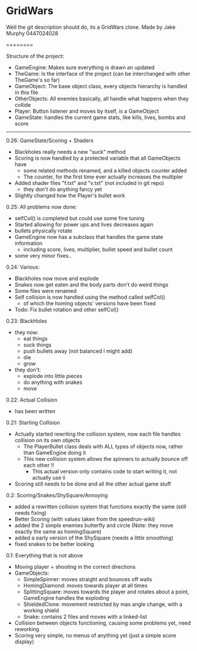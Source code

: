 GridWars
========

Well the git description should do, its a GridWars clone.
Made by Jake Murphy 0447024028

========

Structure of the project:
- GameEngine: Makes sure everything is drawn an updated
- TheGame: Is the interface of the project (can be interchanged with other TheGame's so far)
- GameObject: The base object class, every objects hierarchy is handled in this file
- OtherObjects: All enemies basically, all handle what happens when they collide
- Player: Button listener and moves by itself, is a GameObject
- GameState: handles the current game stats, like kills, lives, bombs and score

--------

0.26: GameState/Scoring + Shaders
- Blackholes really needs a new "suck" method
- Scoring is now handled by a protected variable that all GameObjects have
  + some related methods renamed, and a killed objects counter added
  + The counter, for the first time ever actually increases the multipler
- Added shader files "f.txt" and "v.txt" (not included in git repo)
  + they don't do anything fancy yet
- Slightly changed how the Player's bullet work


0.25: All problems now done:
- selfCol() is completed but could use some fine tuning
- Started allowing for power ups and lives decreases again
- bullets physically rotate
- GameEngine now has a subclass that handles the game state information
  + including score, lives, multiplier, bullet speed and bullet count 
- some very minor fixes..


0.24: Various:
- Blackholes now move and explode
- Snakes now get eaten and the body parts don't do weird things
- Some files were renamed
- Self collision is now handled using the method called selfCol()
  + of which the homing objects' versions have been fixed
- Todo: Fix bullet rotation and other selfCol()


0.23: BlackHoles
- they now: 
  + eat things
  + suck things
  + push bullets away (not balanced I might add) 
  + die
  + grow
- they don't:
  + explode into little pieces 
  + do anything with snakes 
  + move


0.22: Actual Collision
- has been written


0.21: Starting Collision
- Actually started rewriting the collision system, now each file handles collision on its own objects
  + The PlayerBullet class deals with ALL types of objects now, rather than GameEngine doing it
  + This new collision system allows the spinners to actually bounce off each other !!
    - This actual version only contains code to start writing it, not actually use ii
- Scoring still needs to be done and all the other actual game stuff


0.2: Scoring/Snakes/ShySquare/Annoying
- added a rewritten collision system that functions exactly the same (still needs fixing)
- Better Scoring (with values taken from the speedrun-wiki)
- added the 2 simple enemies butterfly and circle (Note: they move exactly the same as homingSquare)
- added a early version of the ShySquare (needs a little smoothing)
- fixed snakes to be better looking


0.1: Everything that is not above
- Moving player + shooting in the correct directions
- GameObjects:
  + SimpleSpinner: moves straight and bounces off walls
  + HomingDiamond: moves towards player at all times
  + SplittingSquare: moves towards the player and rotates about a point, GameEngine handles the exploding
  + ShieldedClone: movement restricted by max angle change, with a working shield
  + Snake: contains 2 files and moves with a linked-list
- Collision between objects functioning, causing some problems yet, need reworking
- Scoring very simple, no menus of anything yet (just a simple score display)

